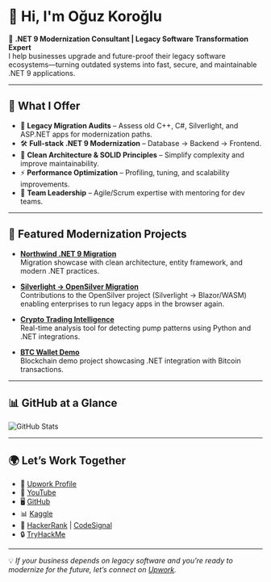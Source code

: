 # 👋 Hi, I'm Oğuz Koroğlu  

🚀 **.NET 9 Modernization Consultant | Legacy Software Transformation Expert**  
I help businesses upgrade and future-proof their legacy software ecosystems—turning outdated systems into fast, secure, and maintainable .NET 9 applications.  

---

## 💼 What I Offer
- 🔄 **Legacy Migration Audits** – Assess old C++, C#, Silverlight, and ASP.NET apps for modernization paths.  
- 🛠️ **Full-stack .NET 9 Modernization** – Database → Backend → Frontend.  
- 🧩 **Clean Architecture & SOLID Principles** – Simplify complexity and improve maintainability.  
- ⚡ **Performance Optimization** – Profiling, tuning, and scalability improvements.  
- 👥 **Team Leadership** – Agile/Scrum expertise with mentoring for dev teams.  

---

## 📌 Featured Modernization Projects
- [**Northwind .NET 9 Migration**](https://github.com/ogu83/Northwind)  
  Migration showcase with clean architecture, entity framework, and modern .NET practices.  

- [**Silverlight → OpenSilver Migration**](https://github.com/OpenSilver/OpenSilver)  
  Contributions to the OpenSilver project (Silverlight → Blazor/WASM) enabling enterprises to run legacy apps in the browser again.  

- [**Crypto Trading Intelligence**](https://github.com/ogu83/binance-pump-detector)  
  Real-time analysis tool for detecting pump patterns using Python and .NET integrations.  

- [**BTC Wallet Demo**](https://github.com/ogu83/btc-wallet)  
  Blockchain demo project showcasing .NET integration with Bitcoin transactions.  

---

## 📊 GitHub at a Glance
![GitHub Stats](https://github-readme-stats.vercel.app/api?username=ogu83&show_icons=true&theme=dark)

---

## 🌍 Let’s Work Together
- 💼 [Upwork Profile](https://www.upwork.com/freelancers/~016283d4fcd180d334)  
- 🎥 [YouTube](https://www.youtube.com/channel/UCTNBKXpwWwnlXxDYUaNz3Qw)  
- 🖥️ [GitHub](https://github.com/ogu83)  
- 📊 [Kaggle](https://www.kaggle.com/oguzkoroglu/)  
- 💬 [HackerRank](https://www.hackerrank.com/oguzkoroglu) | [CodeSignal](https://app.codesignal.com/profile/ogu83)  
- 🔒 [TryHackMe](https://tryhackme.com/p/ogu)  

---

💡 *If your business depends on legacy software and you’re ready to modernize for the future, let’s connect on [Upwork](https://www.upwork.com/freelancers/~016283d4fcd180d334).*  
